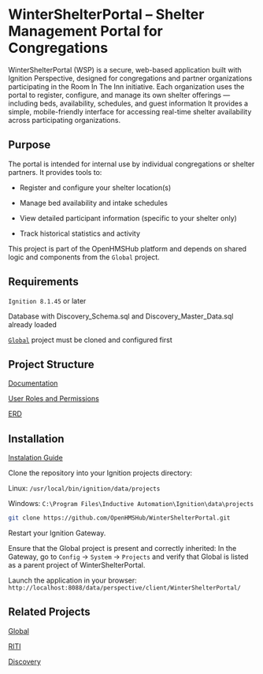 # WinterShelterPortal – Shelter Management Portal for Congregations
WinterShelterPortal (WSP) is a secure, web-based application built with Ignition Perspective, designed for congregations and partner organizations participating in the Room In The Inn initiative.
Each organization uses the portal to register, configure, and manage its own shelter offerings — including beds, availability, schedules, and guest information
It provides a simple, mobile-friendly interface for accessing real-time shelter availability across participating organizations.

## Purpose
The portal is intended for internal use by individual congregations or shelter partners. It provides tools to:

* Register and configure your shelter location(s)

* Manage bed availability and intake schedules

* View detailed participant information (specific to your shelter only)

* Track historical statistics and activity

This project is part of the OpenHMSHub platform and depends on shared logic and components from the `Global` project.

## Requirements
`Ignition 8.1.45` or later

Database with Discovery_Schema.sql and Discovery_Master_Data.sql already loaded

[`Global`](https://github.com/OpenHMSHub/Global) project must be cloned and configured first

## Project Structure
[Documentation](https://github.com/OpenHMSHub/Documentation/wiki/Winter-Shelter-Portal)

[User Roles and Permissions](https://github.com/OpenHMSHub/Documentation/wiki/User-Roles-and-Permissions)

[ERD](https://github.com/OpenHMSHub/Documentation/wiki/Entity-Relationship-Diagrams) 

## Installation
[Instalation Guide](https://github.com/OpenHMSHub/Documentation/wiki/Instalation-Guide)

Clone the repository into your Ignition projects directory:

Linux:
`/usr/local/bin/ignition/data/projects`

Windows:
`C:\Program Files\Inductive Automation\Ignition\data\projects`

```bash
git clone https://github.com/OpenHMSHub/WinterShelterPortal.git
```
Restart your Ignition Gateway.

Ensure that the Global project is present and correctly inherited:
In the Gateway, go to `Config` → `System` → `Projects` and verify that Global is listed as a parent project of WinterShelterPortal.

Launch the application in your browser:
`http://localhost:8088/data/perspective/client/WinterShelterPortal/`

## Related Projects
[Global](https://github.com/OpenHMSHub/Global)

[RITI](https://github.com/OpenHMSHub/RITI)

[Discovery](https://github.com/OpenHMSHub/Discovery)
